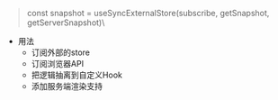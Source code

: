 
> const snapshot = useSyncExternalStore(subscribe, getSnapshot, getServerSnapshot)\

- 用法
	- 订阅外部的store
	- 订阅浏览器API
	- 把逻辑抽离到自定义Hook
	- 添加服务端渲染支持
